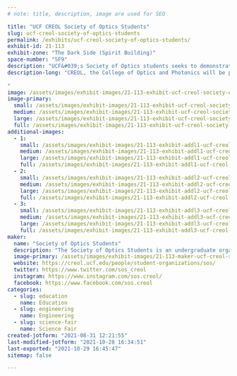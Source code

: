 ```yaml
---
# note: title, description, image are used for SEO

title: "UCF CREOL Society of Optics Students"
slug: ucf-creol-society-of-optics-students
permalink: /exhibits/ucf-creol-society-of-optics-students/
exhibit-id: 21-113
exhibit-zone: "The Dark Side (Spirit Building)"
space-number: "SF9"
description: "UCF&#039;s Society of Optics students seeks to demonstrate a variety of optical phenomena to the public."
description-long: "CREOL, the College of Optics and Photonics will be presenting a series of demonstrations made in the past year and showing the guests how to tweak everyday objects into displaying interesting optical phenomena. The demonstrations will get you acquainted with the concepts and applications of photonics, from topics as simple as the reflection and refraction of light (Schlieren imaging), to technologies as complicated as optical communication (Laser music player) and non-conventional imaging systems (Hologram, Laser speckle contrast imaging and other \"exotic photography\"). Within our college, we host annual Optics Demonstration Design competitions where we ask photonics-major students to design and build setups that demonstrate the concepts and applications of optics. They have been used on CREOL’s Optics Day, STEM day, MakeFest (Orlando Science Center) and other outreach events. An itemized list includes (tentative) 1. Seeing the heat: a Schlieren imaging device that visualizes the airflow, such as turbulence and the hot air around your palm; 2. Laser music player: free-space optical communication without cables (Eye safe); 3. Soy-sauce optics: self-focusing of beam (a non-linear optics effect that is a hot research topic) in soy sauce and other everyday materials; 4. Michelson interferometer: see the fringes from tiny irregularity (roughness) of a seemingly flat optical surface; 5. Hologram projector: converting a classroom projector into displaying 3D holograms. We will also accompany each setup with a written description and material list so that guests can learn how to build them on their own. These student-made optics demonstrations can be unique and, most likely, complimentary to the existing makers’ projects. We hope to expose the visitors to the area of photonics engineering, and help develop their interest in this highly cross-disciplinary STEM field.
 
"
image: /assets/images/exhibit-images/21-113-exhibit-ucf-creol-society-of-optics-students-soscreoloscmakefest2021exhibit-large.PNG
image-primary: 
  small: /assets/images/exhibit-images/21-113-exhibit-ucf-creol-society-of-optics-students-soscreoloscmakefest2021exhibit-small.PNG
  medium: /assets/images/exhibit-images/21-113-exhibit-ucf-creol-society-of-optics-students-soscreoloscmakefest2021exhibit-medium.PNG
  large: /assets/images/exhibit-images/21-113-exhibit-ucf-creol-society-of-optics-students-soscreoloscmakefest2021exhibit-large.PNG
  full: /assets/images/exhibit-images/21-113-exhibit-ucf-creol-society-of-optics-students-soscreoloscmakefest2021exhibit-full.PNG
additional-images: 
  - 1:
    small: /assets/images/exhibit-images/21-113-exhibit-addl1-ucf-creol-society-of-optics-students-sosmichelsonexpirement-min-small.JPG
    medium: /assets/images/exhibit-images/21-113-exhibit-addl1-ucf-creol-society-of-optics-students-sosmichelsonexpirement-min-medium.JPG
    large: /assets/images/exhibit-images/21-113-exhibit-addl1-ucf-creol-society-of-optics-students-sosmichelsonexpirement-min-large.JPG
    full: /assets/images/exhibit-images/21-113-exhibit-addl1-ucf-creol-society-of-optics-students-sosmichelsonexpirement-min-full.JPG
  - 2:
    small: /assets/images/exhibit-images/21-113-exhibit-addl2-ucf-creol-society-of-optics-students-sosmichelsonexpirement2-min-small.JPG
    medium: /assets/images/exhibit-images/21-113-exhibit-addl2-ucf-creol-society-of-optics-students-sosmichelsonexpirement2-min-medium.JPG
    large: /assets/images/exhibit-images/21-113-exhibit-addl2-ucf-creol-society-of-optics-students-sosmichelsonexpirement2-min-large.JPG
    full: /assets/images/exhibit-images/21-113-exhibit-addl2-ucf-creol-society-of-optics-students-sosmichelsonexpirement2-min-full.JPG
  - 3:
    small: /assets/images/exhibit-images/21-113-exhibit-addl3-ucf-creol-society-of-optics-students-sosschlirenopticsdemonstration-min-small.JPG
    medium: /assets/images/exhibit-images/21-113-exhibit-addl3-ucf-creol-society-of-optics-students-sosschlirenopticsdemonstration-min-medium.JPG
    large: /assets/images/exhibit-images/21-113-exhibit-addl3-ucf-creol-society-of-optics-students-sosschlirenopticsdemonstration-min-large.JPG
    full: /assets/images/exhibit-images/21-113-exhibit-addl3-ucf-creol-society-of-optics-students-sosschlirenopticsdemonstration-min-full.JPG
maker: 
  name: "Society of Optics Students"
  description: "The Society of Optics Students is an undergraduate organization at UCF that seeks to enhance academic excellence, peer mentoring, leadership, and entrepreneurship through the discipline of optics and photonics."
  image-primary: /assets/images/exhibit-images/21-113-maker-ucf-creol-society-of-optics-students-sos-logo-white-medium.png
  website: https://creol.ucf.edu/people/student-organizations/sos/
  twitter: https://www.twitter.com/sos_creol
  instagram: https://www.instagram.com/sos.creol/
  facebook: https://www.facebook.com/sos.creol
categories: 
  - slug: education
    name: Education
  - slug: engineering
    name: Engineering
  - slug: science-fair
    name: Science Fair
created-jotform: "2021-08-31 12:21:55"
last-modified-jotform: "2021-10-28 16:34:51"
last-exported: "2021-10-29 16:45:47"
sitemap: false

---
```

